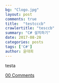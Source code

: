 ```yaml
---
bg: "Clogo.jpg"
layout: post
comments: true
title:  "testcccb"
crawlertitle: "tesccb"
summary: "C# 설치하기"
date: 2017-08-28
categories: posts
tags: ['C#']
author: 윤대희
---
```


testa

<a href="https://076923.github.io{{ post.url }}#disqus_thread" data-disqus-identifier="{{ page.id }}">00 Comments</a>

